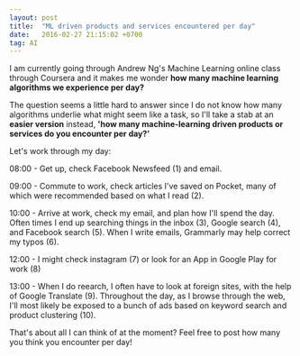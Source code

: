```yaml
---
layout: post
title:  "ML driven products and services encountered per day"
date:   2016-02-27 21:15:02 +0700
tag: AI
---
```

I am currently going through Andrew Ng's Machine Learning online class through Coursera and it makes me wonder **how many machine learning algorithms we experience per day?**

The question seems a little hard to answer since I do not know how many algorithms underlie what might seem like a task, so I'll take a stab at an **easier version** instead, **'how many machine-learning driven products or services do you encounter per day?'**

Let's work through my day:

08:00 - Get up, check Facebook Newsfeed (1) and email.

09:00 - Commute to work, check articles I've saved on Pocket, many of which were recommended based on what I read (2).

10:00 - Arrive at work, check my email, and plan how I'll spend the day. Often times I end up searching things in the inbox (3), Google search (4), and Facebook search (5).  When I write emails, Grammarly may help correct my typos (6).

12:00 - I might check instagram (7) or look for an App in Google Play for work (8)

13:00 - When I do reearch, I often have to look at foreign sites, with the help of Google Translate (9). Throughout the day, as I browse through the web, I'll most likely be exposed to a bunch of ads based on keyword search and product clustering (10). 

That's about all I can think of at the moment? Feel free to post how many you think you encounter per day! 






